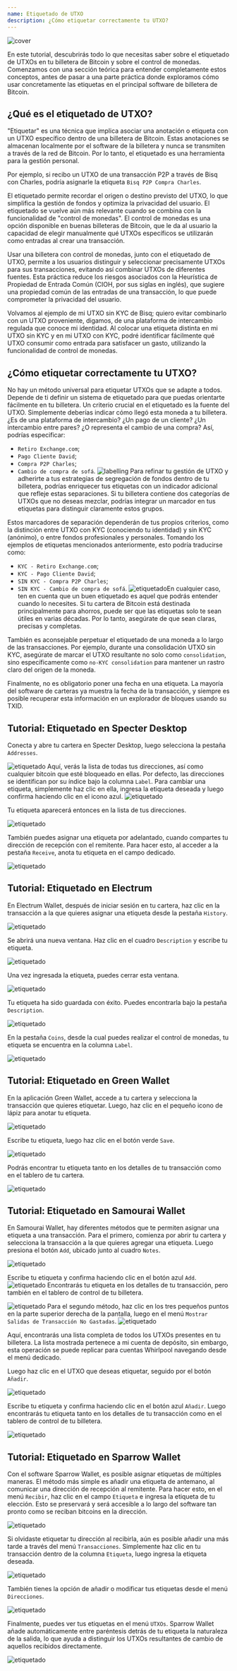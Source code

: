 ```yaml
---
name: Etiquetado de UTXO
description: ¿Cómo etiquetar correctamente tu UTXO?
---
```

![cover](assets/cover.webp)

En este tutorial, descubrirás todo lo que necesitas saber sobre el etiquetado de UTXOs en tu billetera de Bitcoin y sobre el control de monedas. Comenzamos con una sección teórica para entender completamente estos conceptos, antes de pasar a una parte práctica donde exploramos cómo usar concretamente las etiquetas en el principal software de billetera de Bitcoin.

## ¿Qué es el etiquetado de UTXO?
"Etiquetar" es una técnica que implica asociar una anotación o etiqueta con un UTXO específico dentro de una billetera de Bitcoin. Estas anotaciones se almacenan localmente por el software de la billetera y nunca se transmiten a través de la red de Bitcoin. Por lo tanto, el etiquetado es una herramienta para la gestión personal.

Por ejemplo, si recibo un UTXO de una transacción P2P a través de Bisq con Charles, podría asignarle la etiqueta `Bisq P2P Compra Charles`.

El etiquetado permite recordar el origen o destino previsto del UTXO, lo que simplifica la gestión de fondos y optimiza la privacidad del usuario. El etiquetado se vuelve aún más relevante cuando se combina con la funcionalidad de "control de monedas". El control de monedas es una opción disponible en buenas billeteras de Bitcoin, que le da al usuario la capacidad de elegir manualmente qué UTXOs específicos se utilizarán como entradas al crear una transacción.

Usar una billetera con control de monedas, junto con el etiquetado de UTXO, permite a los usuarios distinguir y seleccionar precisamente UTXOs para sus transacciones, evitando así combinar UTXOs de diferentes fuentes. Esta práctica reduce los riesgos asociados con la Heurística de Propiedad de Entrada Común (CIOH, por sus siglas en inglés), que sugiere una propiedad común de las entradas de una transacción, lo que puede comprometer la privacidad del usuario.

Volvamos al ejemplo de mi UTXO sin KYC de Bisq; quiero evitar combinarlo con un UTXO proveniente, digamos, de una plataforma de intercambio regulada que conoce mi identidad. Al colocar una etiqueta distinta en mi UTXO sin KYC y en mi UTXO con KYC, podré identificar fácilmente qué UTXO consumir como entrada para satisfacer un gasto, utilizando la funcionalidad de control de monedas.

## ¿Cómo etiquetar correctamente tu UTXO?
No hay un método universal para etiquetar UTXOs que se adapte a todos. Depende de ti definir un sistema de etiquetado para que puedas orientarte fácilmente en tu billetera.
Un criterio crucial en el etiquetado es la fuente del UTXO. Simplemente deberías indicar cómo llegó esta moneda a tu billetera. ¿Es de una plataforma de intercambio? ¿Un pago de un cliente? ¿Un intercambio entre pares? ¿O representa el cambio de una compra? Así, podrías especificar:
- `Retiro Exchange.com`;
- `Pago Cliente David`;
- `Compra P2P Charles`;
- `Cambio de compra de sofá`.
![labelling](assets/es/1.webp)
Para refinar tu gestión de UTXO y adherirte a tus estrategias de segregación de fondos dentro de tu billetera, podrías enriquecer tus etiquetas con un indicador adicional que refleje estas separaciones. Si tu billetera contiene dos categorías de UTXOs que no deseas mezclar, podrías integrar un marcador en tus etiquetas para distinguir claramente estos grupos.

Estos marcadores de separación dependerán de tus propios criterios, como la distinción entre UTXO con KYC (conociendo tu identidad) y sin KYC (anónimo), o entre fondos profesionales y personales. Tomando los ejemplos de etiquetas mencionados anteriormente, esto podría traducirse como:
- `KYC - Retiro Exchange.com`;
- `KYC - Pago Cliente David`;
- `SIN KYC - Compra P2P Charles`;
- `SIN KYC - Cambio de compra de sofá`.
![etiquetado](assets/es/2.webp)En cualquier caso, ten en cuenta que un buen etiquetado es aquel que podrás entender cuando lo necesites. Si tu cartera de Bitcoin está destinada principalmente para ahorros, puede ser que las etiquetas solo te sean útiles en varias décadas. Por lo tanto, asegúrate de que sean claras, precisas y completas.

También es aconsejable perpetuar el etiquetado de una moneda a lo largo de las transacciones. Por ejemplo, durante una consolidación UTXO sin KYC, asegúrate de marcar el UTXO resultante no solo como `consolidation`, sino específicamente como `no-KYC consolidation` para mantener un rastro claro del origen de la moneda.

Finalmente, no es obligatorio poner una fecha en una etiqueta. La mayoría del software de carteras ya muestra la fecha de la transacción, y siempre es posible recuperar esta información en un explorador de bloques usando su TXID.

## Tutorial: Etiquetado en Specter Desktop

Conecta y abre tu cartera en Specter Desktop, luego selecciona la pestaña `Addresses`.

![etiquetado](assets/es/3.webp)
Aquí, verás la lista de todas tus direcciones, así como cualquier bitcoin que esté bloqueado en ellas. Por defecto, las direcciones se identifican por su índice bajo la columna `Label`. Para cambiar una etiqueta, simplemente haz clic en ella, ingresa la etiqueta deseada y luego confirma haciendo clic en el icono azul.
![etiquetado](assets/es/4.webp)

Tu etiqueta aparecerá entonces en la lista de tus direcciones.

![etiquetado](assets/es/5.webp)

También puedes asignar una etiqueta por adelantado, cuando compartes tu dirección de recepción con el remitente. Para hacer esto, al acceder a la pestaña `Receive`, anota tu etiqueta en el campo dedicado.

![etiquetado](assets/es/6.webp)

## Tutorial: Etiquetado en Electrum

En Electrum Wallet, después de iniciar sesión en tu cartera, haz clic en la transacción a la que quieres asignar una etiqueta desde la pestaña `History`.

![etiquetado](assets/es/7.webp)

Se abrirá una nueva ventana. Haz clic en el cuadro `Description` y escribe tu etiqueta.

![etiquetado](assets/es/8.webp)

Una vez ingresada la etiqueta, puedes cerrar esta ventana.

![etiquetado](assets/es/9.webp)

Tu etiqueta ha sido guardada con éxito. Puedes encontrarla bajo la pestaña `Description`.

![etiquetado](assets/es/10.webp)

En la pestaña `Coins`, desde la cual puedes realizar el control de monedas, tu etiqueta se encuentra en la columna `Label`.

![etiquetado](assets/es/11.webp)

## Tutorial: Etiquetado en Green Wallet

En la aplicación Green Wallet, accede a tu cartera y selecciona la transacción que quieres etiquetar. Luego, haz clic en el pequeño icono de lápiz para anotar tu etiqueta.

![etiquetado](assets/es/12.webp)

Escribe tu etiqueta, luego haz clic en el botón verde `Save`.

![etiquetado](assets/es/13.webp)

Podrás encontrar tu etiqueta tanto en los detalles de tu transacción como en el tablero de tu cartera.

![etiquetado](assets/es/14.webp)

## Tutorial: Etiquetado en Samourai Wallet

En Samourai Wallet, hay diferentes métodos que te permiten asignar una etiqueta a una transacción. Para el primero, comienza por abrir tu cartera y selecciona la transacción a la que quieres agregar una etiqueta. Luego presiona el botón `Add`, ubicado junto al cuadro `Notes`.

![etiquetado](assets/es/15.webp)

Escribe tu etiqueta y confirma haciendo clic en el botón azul `Add`.
![etiquetado](assets/es/16.webp)
Encontrarás tu etiqueta en los detalles de tu transacción, pero también en el tablero de control de tu billetera.

![etiquetado](assets/es/17.webp)
Para el segundo método, haz clic en los tres pequeños puntos en la parte superior derecha de la pantalla, luego en el menú `Mostrar Salidas de Transacción No Gastadas`.
![etiquetado](assets/es/18.webp)

Aquí, encontrarás una lista completa de todos los UTXOs presentes en tu billetera. La lista mostrada pertenece a mi cuenta de depósito, sin embargo, esta operación se puede replicar para cuentas Whirlpool navegando desde el menú dedicado.

Luego haz clic en el UTXO que deseas etiquetar, seguido por el botón `Añadir`.

![etiquetado](assets/es/19.webp)

Escribe tu etiqueta y confirma haciendo clic en el botón azul `Añadir`. Luego encontrarás tu etiqueta tanto en los detalles de tu transacción como en el tablero de control de tu billetera.

![etiquetado](assets/es/20.webp)

## Tutorial: Etiquetado en Sparrow Wallet

Con el software Sparrow Wallet, es posible asignar etiquetas de múltiples maneras. El método más simple es añadir una etiqueta de antemano, al comunicar una dirección de recepción al remitente. Para hacer esto, en el menú `Recibir`, haz clic en el campo `Etiqueta` e ingresa la etiqueta de tu elección. Esto se preservará y será accesible a lo largo del software tan pronto como se reciban bitcoins en la dirección.

![etiquetado](assets/es/21.webp)

Si olvidaste etiquetar tu dirección al recibirla, aún es posible añadir una más tarde a través del menú `Transacciones`. Simplemente haz clic en tu transacción dentro de la columna `Etiqueta`, luego ingresa la etiqueta deseada.

![etiquetado](assets/es/22.webp)

También tienes la opción de añadir o modificar tus etiquetas desde el menú `Direcciones`.

![etiquetado](assets/es/23.webp)

Finalmente, puedes ver tus etiquetas en el menú `UTXOs`. Sparrow Wallet añade automáticamente entre paréntesis detrás de tu etiqueta la naturaleza de la salida, lo que ayuda a distinguir los UTXOs resultantes de cambio de aquellos recibidos directamente.

![etiquetado](assets/es/24.webp)